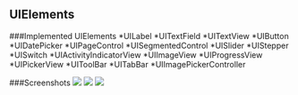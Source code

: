 ## UIElements
###Implemented UIElements
*UILabel
*UITextField
*UITextView
*UIButton
*UIDatePicker
*UIPageControl
*UISegmentedControl
*UISlider
*UIStepper
*UISwitch
*UIActivityIndicatorView
*UIImageView
*UIProgressView
*UIPickerView
*UIToolBar
*UITabBar
*UIImagePickerController

###Screenshots
![](D:\MCA\MCA_SEM2\IOS\Zip_file_Assignment\1.png)
![](D:\MCA\MCA_SEM2\IOS\Zip_file_Assignment\2.png)
![](D:\MCA\MCA_SEM2\IOS\Zip_file_Assignment\3.png)

